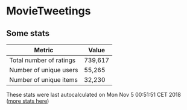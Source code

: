 # MovieTweetings
## Some stats

Metric | Value
--- | ---
Total number of ratings                 | 739,617
Number of unique users                  | 55,265
Number of unique items                  | 32,230
These stats were last autocalculated on Mon Nov 5 00:51:51 CET 2018  ([more stats here](./stats.md))

